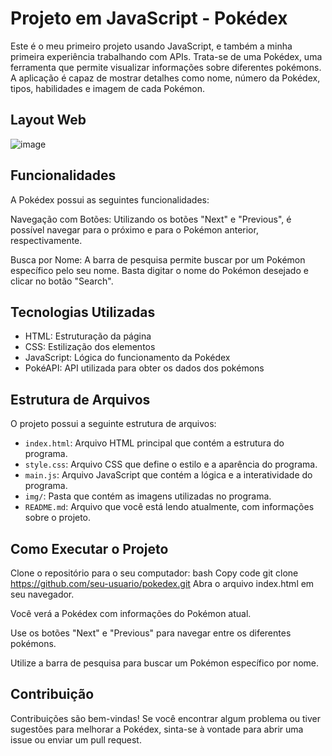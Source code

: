 # Projeto em JavaScript - Pokédex

Este é o meu primeiro projeto usando JavaScript, e também a minha primeira experiência trabalhando com APIs. Trata-se de uma Pokédex, uma ferramenta que permite visualizar informações sobre diferentes pokémons. A aplicação é capaz de mostrar detalhes como nome, número da Pokédex, tipos, habilidades e imagem de cada Pokémon.

## Layout Web

![image](https://github.com/ksantanac/Pokedex/assets/127277943/2f9e7cc1-1be4-44e4-ae5d-aa5de1acff56)

## Funcionalidades

A Pokédex possui as seguintes funcionalidades:

Navegação com Botões: Utilizando os botões "Next" e "Previous", é possível navegar para o próximo e para o Pokémon anterior, respectivamente.

Busca por Nome: A barra de pesquisa permite buscar por um Pokémon específico pelo seu nome. Basta digitar o nome do Pokémon desejado e clicar no botão "Search".

## Tecnologias Utilizadas

- HTML: Estruturação da página
- CSS: Estilização dos elementos
- JavaScript: Lógica do funcionamento da Pokédex
- PokéAPI: API utilizada para obter os dados dos pokémons

## Estrutura de Arquivos

O projeto possui a seguinte estrutura de arquivos:

- `index.html`: Arquivo HTML principal que contém a estrutura do programa.
- `style.css`: Arquivo CSS que define o estilo e a aparência do programa.
- `main.js`: Arquivo JavaScript que contém a lógica e a interatividade do programa.
- `img/`: Pasta que contém as imagens utilizadas no programa.
- `README.md`: Arquivo que você está lendo atualmente, com informações sobre o projeto.

## Como Executar o Projeto

Clone o repositório para o seu computador:
bash
Copy code
git clone https://github.com/seu-usuario/pokedex.git
Abra o arquivo index.html em seu navegador.

Você verá a Pokédex com informações do Pokémon atual.

Use os botões "Next" e "Previous" para navegar entre os diferentes pokémons.

Utilize a barra de pesquisa para buscar um Pokémon específico por nome.

## Contribuição

Contribuições são bem-vindas! Se você encontrar algum problema ou tiver sugestões para melhorar a Pokédex, sinta-se à vontade para abrir uma issue ou enviar um pull request.


